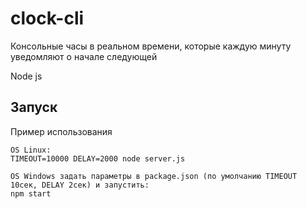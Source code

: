 # clock-cli
Консольные часы в реальном времени, которые каждую минуту уведомляют о начале следующей

Node js

## Запуск
Пример использования
```
OS Linux:
TIMEOUT=10000 DELAY=2000 node server.js

OS Windows задать параметры в package.json (по умолчанию TIMEOUT 10сек, DELAY 2сек) и запустить:
npm start
```
